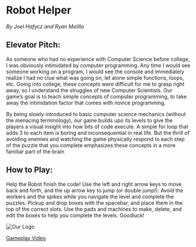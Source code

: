 # **Robot Helper**

*By Joel Hafycz and Ryan Melillo*


## **Elevator Pitch:**

As someone who had no experience with Computer Science before college, I was obviously intimidated by computer programming. Any time I would see someone working on a program, I would see the console and immediately realize I had no clue what was going on, let alone simple functions, loops, etc. Going into college, these concepts were difficult for me to grasp right away, so I understand the struggles of new Computer Scientists. Our game’s goal is to teach simple concepts of computer programming, to take away the intimidation factor that comes with novice programming.

By being slowly introduced to basic computer science mechanics (without the menacing terminology), our game builds upo its levels to give the players a visual insight into how bits of code execute. A simple for loop that adds 3 to each item is boring and inconsequential in real life. But the thrill of avoiding enemies and watching the game physically respond to each step of the puzzle that you complete emphasizes these concepts in a more familiar part of the brain



## **How to Play:**

Help the Robot finish the code! Use the left and right arrow keys to move back and forth, and the up arrow key to jump (or double jump!). Avoid the workers and the spikes while you navigate the level and complete the puzzles. Pickup and drop boxes with the spacebar, and place them in the top of the correct slots. Use the pads and machines to make, delete, and edit the boxes to help you complete the levels. Goodluck!



![Our Logo](https://github.com/UD-CISC374/educational-game-project-joel-hafycz-ryan-melillo/tree/master/src/assets/screenshots/robothelperlarge.png?raw=true)

[Gameplay Video](https://youtu.be/VuRvvs15zKA)
